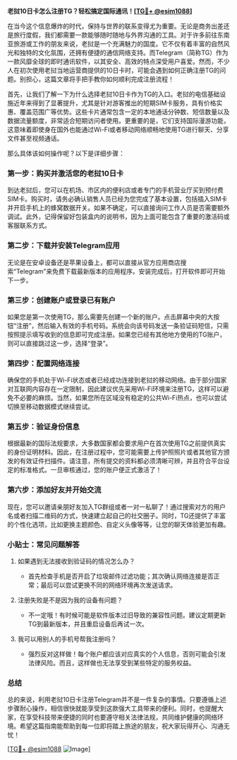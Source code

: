 **老挝10日卡怎么注册TG？轻松搞定国际通讯！[[TG💪+ @esim1088](https://t.me/s/esim1088)]**

在当今这个信息爆炸的时代，保持与世界的联系变得尤为重要。无论是商务出差还是旅行度假，我们都需要一款能够随时随地与外界沟通的工具。对于许多前往东南亚旅游或工作的朋友来说，老挝是一个充满魅力的国度。它不仅有着丰富的自然风光和独特的文化氛围，还拥有便捷的通信网络支持。而Telegram（简称TG）作为一款风靡全球的即时通讯软件，以其安全、高效的特点深受用户喜爱。然而，不少人在初次使用老挝当地运营商提供的10日卡时，可能会遇到如何正确注册TG的问题。别担心，这篇文章将手把手教你如何顺利完成注册流程！

首先，让我们了解一下为什么选择老挝10日卡作为TG的入口。老挝的电信基础设施近年来得到了显著提升，尤其是针对游客推出的短期SIM卡服务，具有价格实惠、覆盖范围广等优势。这些卡片通常包含一定的本地通话分钟数、短信数量以及数据流量额度，非常适合短期访问者使用。更重要的是，它们支持国际漫游功能，这意味着即使身在国外也能通过Wi-Fi或者移动网络顺畅地使用TG进行聊天、分享文件甚至视频通话。

那么具体该如何操作呢？以下是详细步骤：

### 第一步：购买并激活您的老挝10日卡

到达老挝后，您可以在机场、市区内的便利店或者专门的手机营业厅买到预付费SIM卡。购买时，请务必确认销售人员已经为您完成了基本设置，包括插入SIM卡并开启手机上的蜂窝数据开关。如果不确定，可以直接询问工作人员是否需要额外调试。此外，记得保留好包装盒内的说明书，因为上面可能包含了重要的激活码或客服联系方式。

### 第二步：下载并安装Telegram应用

无论是在安卓设备还是苹果设备上，都可以直接从官方应用商店搜索“Telegram”来免费下载最新版本的应用程序。安装完成后，打开软件即可开始下一步。

### 第三步：创建账户或登录已有账户

如果您是第一次使用TG，那么需要先创建一个新的账户。点击屏幕中央的大按钮“注册”，然后输入有效的手机号码。系统会向该号码发送一条验证码短信，只需按照提示填写收到的信息即可完成注册。如果您已经有其他地方使用的TG账户，则可以直接跳过这一步，选择“登录”。

### 第四步：配置网络连接

确保您的手机处于Wi-Fi状态或者已经成功连接到老挝的移动网络。由于部分国家对互联网内容存在一定限制，因此建议优先采用Wi-Fi环境来注册TG，这样可以避免不必要的麻烦。当然，如果您所在区域没有稳定的公共Wi-Fi热点，也可以尝试切换至移动数据模式继续尝试。

### 第五步：验证身份信息

根据最新的国际法规要求，大多数国家都会要求用户在首次使用TG之前提供真实的身份证明材料。因此，在注册过程中，您可能需要上传护照照片或者其他官方颁发的有效证件扫描件。请注意，所有提交的资料都必须清晰可辨，并且符合平台设定的标准格式。一旦审核通过，您的账户便正式激活了！

### 第六步：添加好友并开始交流

现在，您可以邀请亲朋好友加入TG群组或者一对一私聊了！通过搜索对方的用户名或者扫描二维码的方式，快速建立起自己的社交圈子。同时，TG还提供了丰富的个性化选项，比如更换主题颜色、自定义头像等等，让您的聊天体验更加有趣。

### 小贴士：常见问题解答

1. 如果遇到无法接收到验证码的情况怎么办？
   - 首先检查手机是否开启了垃圾邮件过滤功能；其次确认网络连接是否正常；最后可以尝试更换不同的网络环境再次发送请求。

2. 注册失败是不是因为我的设备有问题？
   - 不一定哦！有时候可能是软件版本过旧导致的兼容性问题。建议定期更新TG到最新版本，并且重启设备后再试一次。

3. 我可以用别人的手机号帮我注册吗？
   - 强烈反对这样做！每个账户都应该对应真实的个人信息，否则可能会引发法律风险。而且，这样做也无法享受到某些特定的服务权益。

### 总结

总的来说，利用老挝10日卡注册Telegram并不是一件复杂的事情。只要遵循上述步骤耐心操作，相信很快就能享受到这款强大工具带来的便利。同时，也提醒大家，在享受科技带来便捷的同时也要遵守相关法律法规，共同维护健康的网络环境。希望这篇指南能帮助到每一位即将踏上旅途的朋友，祝大家玩得开心、沟通无忧！

[[TG💪+ @esim1088](https://t.me/s/esim1088) ![Image](https://i.postimg.cc/4NQfJmqS/Snipaste-2025-05-13-00-14-12.png)]